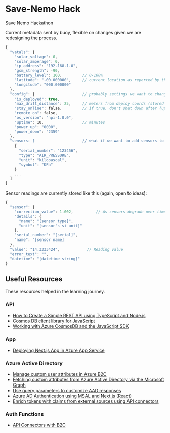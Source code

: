 # Save-Nemo Hack

Save Nemo Hackathon

Current metadata sent by buoy, flexible on changes given we are redesigning the process.

```javascript
{
  "vatals": {
    "solar_voltage": 0,
    "solar_amperage": 0,
    "ip_address": "192.168.1.0",
    "gsm_strength": -90,
    "battery_level": 100,         // 0-100%
    "latitude": "-00.000000",     // current location as reported by the GPS before this transmission
    "longitude": "000.000000"
  },
  "config": {                     // probably settings we want to change using desired properties
    "is_deployed": true,
    "max_drift_distance": 25,     // meters from deploy coords (stored in db)
    "stay_online": false,         // if true, don't shut down after {uptime} minutes on next boot, stay awake
    "remote_on": false,
    "os_version": "npi-1.0.0",
    "uptime": 10,                 // minutes
    "power_up": "0000",
    "power_down": "2359"
  },
  "sensors: [                     // what if we want to add sensors to a buoy? Do we maintain them in DB or in desired props?
    {
      "serial_number": "123456",
      "type": "AIR_PRESSURE",
      "unit": "kilopascal",
      "symbol": "KPa"
    }
    ...
  ]
}
```

Sensor readings are currently stored like this (again, open to ideas):

```javascript
{
  "sensor": {
    "correction_value": 1.002,          // As sensors degrade over time, we multiply the reading by this value, stored for purpose of undo-ing if required
    "details": {
      "name": "[sensor type]",
      "unit": "[sensor's si unit]"
    },
    "serial_number": "[serial]",
    "name": "[sensor name]
  },
  "value": "14.3333424",            // Reading value
  "error_text": "",
  "datetime": "[datetime string]"
}
```

## Useful Resources

These resources helped in the learning journey.

### API

- [How to Create a Simple REST API using TypeScript and Node.js](https://www.section.io/engineering-education/how-to-create-a-simple-rest-api-using-typescript-and-nodejs/)
- [Cosmos DB client library for JavaScript](https://docs.microsoft.com/en-us/javascript/api/overview/azure/cosmos-readme?view=azure-node-latest)
- [Working with Azure CosmosDB and the JavaScript SDK](https://microsoft.github.io/AzureTipsAndTricks/blog/tip204.html)

### App

- [Deploying Next.js App in Azure App Service](https://parveensingh.com/next-js-deployment-on-azure-app-service/)

### Azure Active Directory

- [Manage custom user attributes in Azure B2C](https://www.locktar.nl/programming/manage-custom-user-attributes-in-azure-b2c/)
- [Fetching custom attributes from Azure Active Directory via the Microsoft Graph](https://www.techmikael.com/2017/11/fetching-custom-attributes-from-azure.html)
- [Use query parameters to customize AAD responses](https://docs.microsoft.com/en-us/graph/query-parameters)
- [Azure AD Authentication using MSAL and Next.js (React)](https://www.daryllukas.me/azure-ad-authentication-using-msal-and-nextjs-react/)
- [Enrich tokens with claims from external sources using API connectors](https://docs.microsoft.com/en-us/azure/active-directory-b2c/add-api-connector-token-enrichment?pivots=b2c-user-flow)

### Auth Functions

- [API Connectors with B2C](https://github.com/Azure-Samples/active-directory-nodejs-external-identities-api-connector-azure-function-validate)
